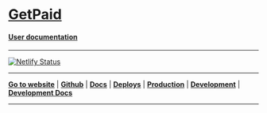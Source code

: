 # [GetPaid][1]

#### [User documentation][3]

***

[![Netlify Status](https://api.netlify.com/api/v1/badges/051968df-f51a-4e02-911d-b7ad5811fb0f/deploy-status)][4]

***

**[Go to website][1]** | **[Github][2]** | **[Docs][3]** | **[Deploys][4]** | **[Production][5]** | **[Development][6]** | **[Development Docs][7]**

***

[1]:https://getpaid.netlify.app/ "Easy Solution for Online Payment"
[2]:https://github.com/nikahmadz/GetPaid/ "Contribute to this project"
[3]:https://nikahmadz.github.io/GetPaid/ "User documentation"
[4]:https://app.netlify.com/sites/getpaid/deploys "Netlify Deploys"
[5]:https://github.com/nikahmadz/getpaid-src/ "Production files"
[6]:https://github.com/nikahmadz/getpaid-dev/ "Development files"
[7]:https://github.com/nikahmadz/getpaid-dev/tree/main/_docs "Development Docs"
